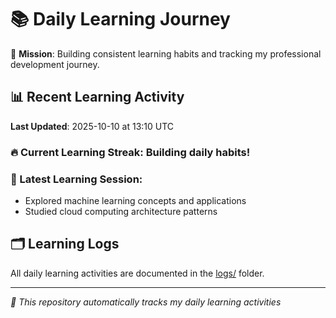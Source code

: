 # 📚 Daily Learning Journey

🎯 **Mission**: Building consistent learning habits and tracking my professional development journey.

## 📊 Recent Learning Activity

**Last Updated**: 2025-10-10 at 13:10 UTC

### 🔥 Current Learning Streak: Building daily habits!

### 📝 Latest Learning Session:
- Explored machine learning concepts and applications
- Studied cloud computing architecture patterns

## 🗂️ Learning Logs

All daily learning activities are documented in the [logs/](./logs/) folder.

---
*🤖 This repository automatically tracks my daily learning activities*
